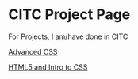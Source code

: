 # CITC Project Page
For Projects, I am/have done in CITC

<a href="HTML5 and Intro to CSS/index.html">Advanced CSS</a>

<a href="public_html/index.html">HTML5 and Intro to CSS<a/>
